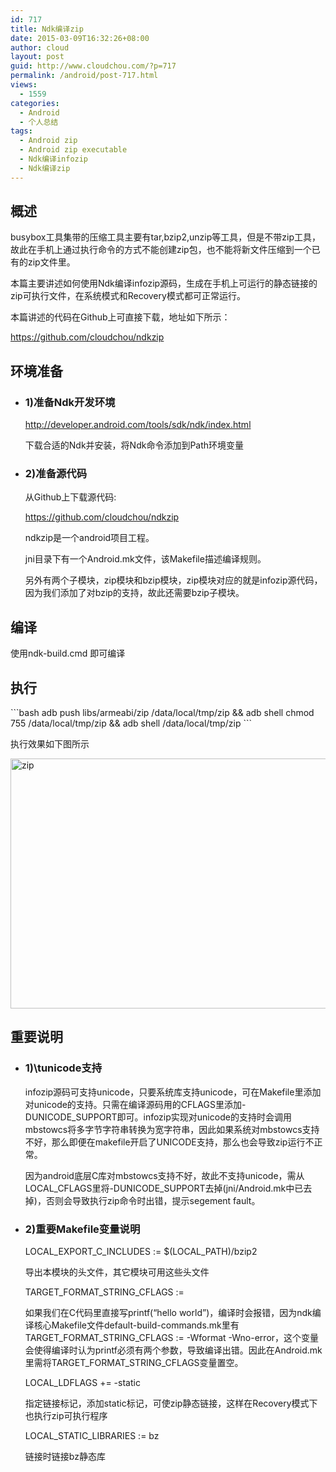 ```yaml
---
id: 717
title: Ndk编译zip
date: 2015-03-09T16:32:26+08:00
author: cloud
layout: post
guid: http://www.cloudchou.com/?p=717
permalink: /android/post-717.html
views:
  - 1559
categories:
  - Android
  - 个人总结
tags:
  - Android zip
  - Android zip executable
  - Ndk编译infozip
  - Ndk编译zip
---
```

<h2>概述</h2>
<p>busybox工具集带的压缩工具主要有tar,bzip2,unzip等工具，但是不带zip工具，故此在手机上通过执行命令的方式不能创建zip包，也不能将新文件压缩到一个已有的zip文件里。</p>
<p>本篇主要讲述如何使用Ndk编译infozip源码，生成在手机上可运行的静态链接的zip可执行文件，在系统模式和Recovery模式都可正常运行。</p>
<p>本篇讲述的代码在Github上可直接下载，地址如下所示：</p>
<p><a href="https://github.com/cloudchou/ndkzip" target="_blank"> https://github.com/cloudchou/ndkzip </a></p>

<h2>环境准备</h2>
<ul>
<li>
  <h3>1)准备Ndk开发环境</h3>
  <p><a href="http://developer.android.com/tools/sdk/ndk/index.html " target="_blank"> http://developer.android.com/tools/sdk/ndk/index.html</a></p>
  <p>下载合适的Ndk并安装，将Ndk命令添加到Path环境变量</p>
</li>
<li>
  <h3>2)准备源代码</h3>
  <p>从Github上下载源代码:</p>
  <p><a href="https://github.com/cloudchou/ndkzip" target="_blank"> https://github.com/cloudchou/ndkzip </a></p>
  <p>ndkzip是一个android项目工程。</p>
  <p>jni目录下有一个Android.mk文件，该Makefile描述编译规则。</p>
  <p>另外有两个子模块，zip模块和bzip模块，zip模块对应的就是infozip源代码，因为我们添加了对bzip的支持，故此还需要bzip子模块。</p>
  
</li>
</ul>
 
<h2>编译</h2>
<p>使用ndk-build.cmd 即可编译</p>

<h2>执行</h2>
```bash
adb push  libs/armeabi/zip /data/local/tmp/zip  
  && adb shell chmod 755 /data/local/tmp/zip 
    && adb shell /data/local/tmp/zip
```
<p>执行效果如下图所示</p>
<a href="http://www.cloudchou.com/wp-content/uploads/2015/03/zip.png" target="_blank"><img src="http://www.cloudchou.com/wp-content/uploads/2015/03/zip.png" alt="zip" width="962" height="400" class="aligncenter size-full wp-image-721" /></a>

<h2>重要说明</h2>
<ul>
<li>
  <h3>1)\tunicode支持</h3>
  <p>infozip源码可支持unicode，只要系统库支持unicode，可在Makefile里添加对unicode的支持。只需在编译源码用的CFLAGS里添加-DUNICODE_SUPPORT即可。infozip实现对unicode的支持时会调用mbstowcs将多字节字符串转换为宽字符串，因此如果系统对mbstowcs支持不好，那么即便在makefile开启了UNICODE支持，那么也会导致zip运行不正常。</p>
  <p>因为android底层C库对mbstowcs支持不好，故此不支持unicode，需从LOCAL_CFLAGS里将-DUNICODE_SUPPORT去掉(jni/Android.mk中已去掉)，否则会导致执行zip命令时出错，提示segement fault。</p>
</li>
<li>
  <h3>2)重要Makefile变量说明</h3>
  <p>LOCAL_EXPORT_C_INCLUDES := $(LOCAL_PATH)/bzip2</p>
  <p>导出本模块的头文件，其它模块可用这些头文件</p>
  <p>TARGET_FORMAT_STRING_CFLAGS := </p>
  <p>如果我们在C代码里直接写printf(“hello world”)，编译时会报错，因为ndk编译核心Makefile文件default-build-commands.mk里有TARGET_FORMAT_STRING_CFLAGS := -Wformat -Wno-error，这个变量会使得编译时认为printf必须有两个参数，导致编译出错。因此在Android.mk里需将TARGET_FORMAT_STRING_CFLAGS变量置空。</p>
  <p>LOCAL_LDFLAGS += -static</p>
  <p>   指定链接标记，添加static标记，可使zip静态链接，这样在Recovery模式下也执行zip可执行程序</p>
  <p>LOCAL_STATIC_LIBRARIES := bz</p>
  <p>   链接时链接bz静态库</p>
</li>
</ul>


